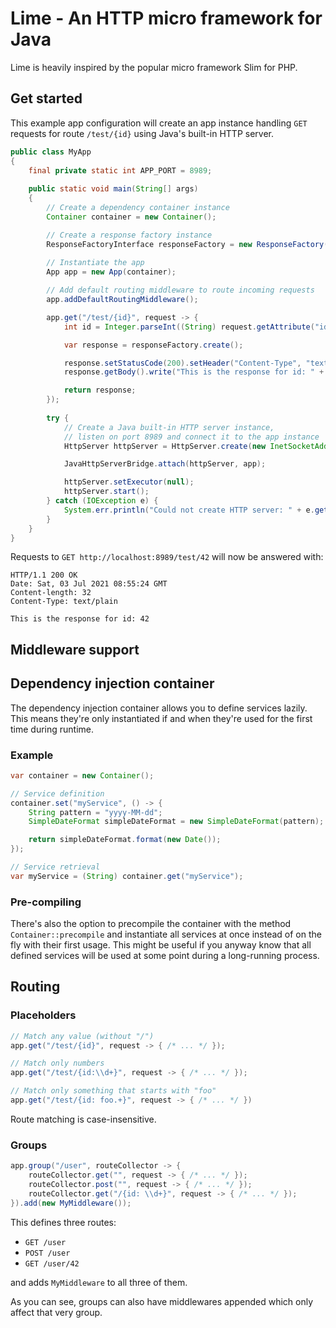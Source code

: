 # Lime - An HTTP micro framework for Java

Lime is heavily inspired by the popular micro framework Slim for PHP.

## Get started

This example app configuration will create an app instance handling `GET` requests for route `/test/{id}` using Java's 
built-in HTTP server.

```java
public class MyApp
{
    final private static int APP_PORT = 8989;
    
    public static void main(String[] args)
    {
        // Create a dependency container instance
        Container container = new Container();

        // Create a response factory instance
        ResponseFactoryInterface responseFactory = new ResponseFactory();
        
        // Instantiate the app
        App app = new App(container);

        // Add default routing middleware to route incoming requests
        app.addDefaultRoutingMiddleware();

        app.get("/test/{id}", request -> {
            int id = Integer.parseInt((String) request.getAttribute("id"));

            var response = responseFactory.create();

            response.setStatusCode(200).setHeader("Content-Type", "text/plain");
            response.getBody().write("This is the response for id: " + id);

            return response;
        });
        
        try {
            // Create a Java built-in HTTP server instance,
            // listen on port 8989 and connect it to the app instance
            HttpServer httpServer = HttpServer.create(new InetSocketAddress(MyApp.APP_PORT), 0);

            JavaHttpServerBridge.attach(httpServer, app);

            httpServer.setExecutor(null);
            httpServer.start();
        } catch (IOException e) {
            System.err.println("Could not create HTTP server: " + e.getMessage());
        }
    }
}
```

Requests to `GET http://localhost:8989/test/42` will now be answered with:

```
HTTP/1.1 200 OK
Date: Sat, 03 Jul 2021 08:55:24 GMT
Content-length: 32
Content-Type: text/plain

This is the response for id: 42
```

## Middleware support

## Dependency injection container

The dependency injection container allows you to define services lazily. This means they're only instantiated if and 
when they're used for the first time during runtime.

### Example
```java
var container = new Container();

// Service definition
container.set("myService", () -> {
    String pattern = "yyyy-MM-dd";
    SimpleDateFormat simpleDateFormat = new SimpleDateFormat(pattern);

    return simpleDateFormat.format(new Date());
});

// Service retrieval
var myService = (String) container.get("myService");
```

### Pre-compiling
There's also the option to precompile the container with the method `Container::precompile` and instantiate all services
at once instead of on the fly with their first usage. This might be useful if you anyway know that all defined services 
will be used at some point during a long-running process.

## Routing
### Placeholders
```java
// Match any value (without "/")
app.get("/test/{id}", request -> { /* ... */ });

// Match only numbers
app.get("/test/{id:\\d+}", request -> { /* ... */ });

// Match only something that starts with "foo"
app.get("/test/{id: foo.+}", request -> { /* ... */ })
```

Route matching is case-insensitive.

### Groups
```java
app.group("/user", routeCollector -> {
    routeCollector.get("", request -> { /* ... */ });
    routeCollector.post("", request -> { /* ... */ });
    routeCollector.get("/{id: \\d+}", request -> { /* ... */ });
}).add(new MyMiddleware());
```

This defines three routes:

* `GET /user`
* `POST /user`
* `GET /user/42`

and adds `MyMiddleware` to all three of them.

As you can see, groups can also have middlewares appended which only affect that very group.
